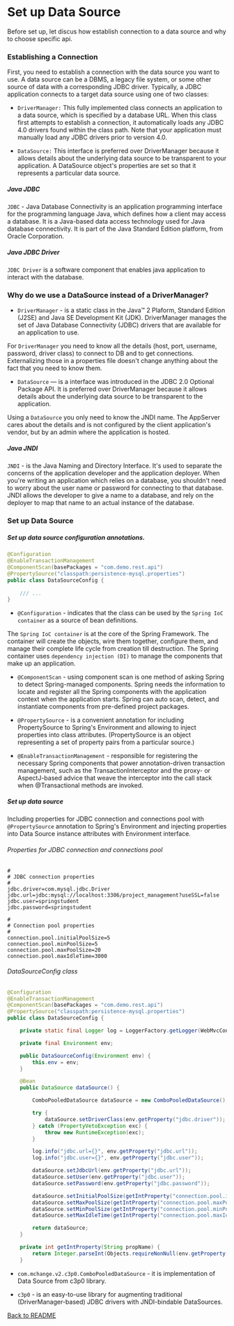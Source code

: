 # Set up Data Source

Before set up, let discus how establish connection to a data source and why to choose specific api.

### Establishing a Connection

First, you need to establish a connection with the data source you want to use. A data source can be a DBMS, 
a legacy file system, or some other source of data with a corresponding JDBC driver. Typically, 
a JDBC application connects to a target data source using one of two classes:

  - ```DriverManager:``` This fully implemented class connects an application to a data source, 
  which is specified by a database URL. When this class first attempts to establish a connection, 
  it automatically loads any JDBC 4.0 drivers found within the class path. Note that your 
  application must manually load any JDBC drivers prior to version 4.0.

  - ```DataSource:``` This interface is preferred over DriverManager because it allows details about 
  the underlying data source to be transparent to your application. A DataSource object's 
  properties are set so that it represents a particular data source.
  
##### Java JDBC 

  ```JDBC``` - Java Database Connectivity is an application programming interface for the programming 
 language Java, which defines how a client may access a database. It is a Java-based data access 
 technology used for Java database connectivity. It is part of the Java Standard Edition platform, 
 from Oracle Corporation.

##### Java JDBC Driver
  
  ```JDBC Driver``` is a software component that enables java application to interact with the database. 

### Why do we use a DataSource instead of a DriverManager?

 - ```DriverManager``` - is a static class in the Java™ 2 Plaform, Standard Edition (J2SE) and 
Java SE Development Kit (JDK). DriverManager manages the set of Java Database Connectivity 
(JDBC) drivers that are available for an application to use.

For ```DriverManager``` you need to know all the details (host, port, username, password, driver class) 
to connect to DB and to get connections. Externalizing those in a properties file doesn't change 
anything about the fact that you need to know them.

 - ```DataSource``` — is a interface was introduced in the JDBC 2.0 Optional Package API. 
It is preferred over DriverManager because it allows details about the underlying 
data source to be transparent to the application.

Using a ```DataSource``` you only need to know the JNDI name. The AppServer cares about the details 
and is not configured by the client application's vendor, but by an admin where the application is hosted.

##### Java JNDI

```JNDI``` - is the Java Naming and Directory Interface. It's used to separate the concerns of the application 
developer and the application deployer. When you're writing an application which relies on a database, 
you shouldn't need to worry about the user name or password for connecting to that database. 
JNDI allows the developer to give a name to a database, and rely on the deployer to map that name 
to an actual instance of the database.

### Set up Data Source

##### Set up data source configuration annotations.

```java
@Configuration
@EnableTransactionManagement
@ComponentScan(basePackages = "com.demo.rest.api")
@PropertySource("classpath:persistence-mysql.properties")
public class DataSourceConfig {
 
    /// ...
}
```

 - ```@Configuration``` - indicates that the class can be used by the 
 ```Spring IoC container``` as a source of bean definitions.
 
 The ```Spring IoC container``` is at the core of the Spring Framework. The container will create the objects, 
 wire them together, configure them, and manage their complete life cycle from creation till destruction. 
 The Spring container uses ```dependency injection (DI)``` to manage the components that make up an application.
 
 - ```@ComponentScan``` - using component scan is one method of asking Spring to detect Spring-managed components. 
 Spring needs the information to locate and register all the Spring components with the application 
 context when the application starts. Spring can auto scan, detect, and instantiate components 
 from pre-defined project packages. 

 - ```@PropertySource``` - is a convenient annotation for including PropertySource to Spring's 
Environment and allowing to inject properties into class attributes. 
(PropertySource is an object representing a set of property pairs from a particular source.) 

 - ```@EnableTransactionManagement``` - responsible for registering the necessary Spring components 
 that power annotation-driven transaction management, such as the TransactionInterceptor 
 and the proxy- or AspectJ-based advice that weave the interceptor into the call stack 
 when @Transactional methods are invoked.

##### Set up data source

Including properties for JDBC connection and connections pool with ```@PropertySource``` 
annotation to Spring's Environment and injecting properties into 
Data Source instance attributes with Environment interface.

###### Properties for JDBC connection and connections pool
```properties
#
# JDBC connection properties
#
jdbc.driver=com.mysql.jdbc.Driver
jdbc.url=jdbc:mysql://localhost:3306/project_management?useSSL=false
jdbc.user=springstudent
jdbc.password=springstudent

#
# Connection pool properties
#
connection.pool.initialPoolSize=5
connection.pool.minPoolSize=5
connection.pool.maxPoolSize=20
connection.pool.maxIdleTime=3000
``` 

###### DataSourceConfig class
```java
@Configuration
@EnableTransactionManagement
@ComponentScan(basePackages = "com.demo.rest.api")
@PropertySource("classpath:persistence-mysql.properties")
public class DataSourceConfig {

    private static final Logger log = LoggerFactory.getLogger(WebMvcConfig.class);

    private final Environment env;

    public DataSourceConfig(Environment env) {
        this.env = env;
    }

    @Bean
    public DataSource dataSource() {

        ComboPooledDataSource dataSource = new ComboPooledDataSource();

        try {
            dataSource.setDriverClass(env.getProperty("jdbc.driver"));
        } catch (PropertyVetoException exc) {
            throw new RuntimeException(exc);
        }

        log.info("jdbc.url={}", env.getProperty("jdbc.url"));
        log.info("jdbc.user={}", env.getProperty("jdbc.user"));

        dataSource.setJdbcUrl(env.getProperty("jdbc.url"));
        dataSource.setUser(env.getProperty("jdbc.user"));
        dataSource.setPassword(env.getProperty("jdbc.password"));

        dataSource.setInitialPoolSize(getIntProperty("connection.pool.initialPoolSize"));
        dataSource.setMaxPoolSize(getIntProperty("connection.pool.maxPoolSize"));
        dataSource.setMinPoolSize(getIntProperty("connection.pool.minPoolSize"));
        dataSource.setMaxIdleTime(getIntProperty("connection.pool.maxIdleTime"));

        return dataSource;
    }

    private int getIntProperty(String propName) {
        return Integer.parseInt(Objects.requireNonNull(env.getProperty(propName)));
    }
```

 - ```com.mchange.v2.c3p0.ComboPooledDataSource``` - it is implementation of Data Source from c3p0 library.

 - ```c3p0``` - is an easy-to-use library for augmenting traditional (DriverManager-based) 
   JDBC drivers with JNDI-bindable DataSources.

[Back to README](../README.md) 